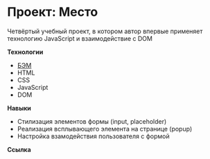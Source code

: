 # Проект: Место

Четвёртый учебный проект, в котором автор впервые применяет технологию JavaScript и взаимодействие с DOM

**Технологии**

- [БЭМ](https://ru.bem.info/)
- HTML
- CSS
- JavaScript
- DOM

**Навыки**

- Стилизация элементов формы (input, placeholder)
- Реализация всплывающего элемента на странице (popup)
- Настройка взамодействия пользователя с формой

**Ссылка**

